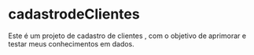 # cadastrodeClientes
Este é um projeto de cadastro de clientes , com o objetivo de aprimorar e testar meus conhecimentos em dados.
